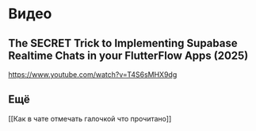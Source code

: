 # Видео
## The SECRET Trick to Implementing Supabase Realtime Chats in your FlutterFlow Apps (2025)
https://www.youtube.com/watch?v=T4S6sMHX9dg

## Ещё 
[[Как в чате отмечать галочкой что прочитано]]